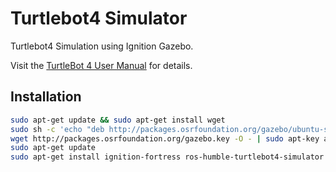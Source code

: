 # Turtlebot4 Simulator

Turtlebot4 Simulation using Ignition Gazebo.

Visit the [TurtleBot 4 User Manual](https://turtlebot.github.io/turtlebot4-user-manual/software/turtlebot4_packages.html#turtlebot-4-simulator) for details.

## Installation
```bash
sudo apt-get update && sudo apt-get install wget
sudo sh -c 'echo "deb http://packages.osrfoundation.org/gazebo/ubuntu-stable `lsb_release -cs` main" > /etc/apt/sources.list.d/gazebo-stable.list'
wget http://packages.osrfoundation.org/gazebo.key -O - | sudo apt-key add -
sudo apt-get update
sudo apt-get install ignition-fortress ros-humble-turtlebot4-simulator
```
